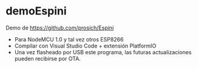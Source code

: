 # demoEspini

Demo de https://github.com/prosich/Espini

- Para NodeMCU 1.0 y tal vez otros ESP8266
- Compilar con Visual Studio Code + extensión PlatformIO
- Una vez flasheado por USB este programa, las futuras actualizaciones pueden recibirse por OTA.
